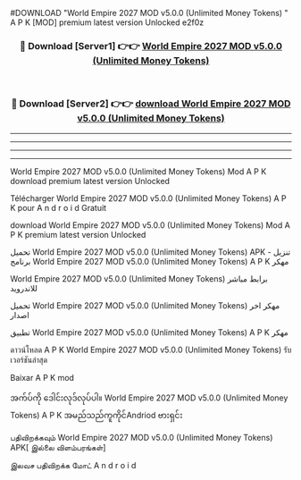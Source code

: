 #DOWNLOAD "World Empire 2027 MOD v5.0.0 (Unlimited Money Tokens) " A P K [MOD] premium latest version Unlocked e2f0z 



<div align="center">

<h3>🔴 Download [Server1] 👉👉 <a href="https://apkdownload12.web.app/?title=World Empire 2027 MOD v5.0.0 (Unlimited Money Tokens) ">World Empire 2027 MOD v5.0.0 (Unlimited Money Tokens)  </a></h3><br>

<h3>🔴 Download [Server2] 👉👉 <a href="https://apkdownload12.web.app/?title=World Empire 2027 MOD v5.0.0 (Unlimited Money Tokens) ">download World Empire 2027 MOD v5.0.0 (Unlimited Money Tokens)  </a></h3>
</div>


----------------------------------------------------------

----------------------------------------------------------

----------------------------------------------------------

----------------------------------------------------------


World Empire 2027 MOD v5.0.0 (Unlimited Money Tokens)  Mod A P K download premium latest version Unlocked

Télécharger  World Empire 2027 MOD v5.0.0 (Unlimited Money Tokens)  A P K pour A n d r o i d Gratuit

download World Empire 2027 MOD v5.0.0 (Unlimited Money Tokens)  Mod A P K premium latest version Unlocked

تحميل World Empire 2027 MOD v5.0.0 (Unlimited Money Tokens)  APK - تنزيل برنامج World Empire 2027 MOD v5.0.0 (Unlimited Money Tokens)  A P K مهكر

World Empire 2027 MOD v5.0.0 (Unlimited Money Tokens)  برابط مباشر للاندرويد

تحميل World Empire 2027 MOD v5.0.0 (Unlimited Money Tokens)  مهكر اخر اصدار

تطبيق World Empire 2027 MOD v5.0.0 (Unlimited Money Tokens)  A P K مهكر

ดาวน์โหลด A P K World Empire 2027 MOD v5.0.0 (Unlimited Money Tokens)  รับเวอร์ชันล่าสุด

Baixar A P K mod

အက်ပ်ကို ဒေါင်းလုဒ်လုပ်ပါ။ World Empire 2027 MOD v5.0.0 (Unlimited Money Tokens)  A P K အမည်သည်ကူကိုင်Andriod ဗားရှင်း

பதிவிறக்கவும் World Empire 2027 MOD v5.0.0 (Unlimited Money Tokens)  APK[ இல்லை விளம்பரங்கள்] 
 
இலவச பதிவிறக்க மோட் A n d r o i d




